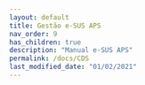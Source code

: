 ```yaml
---
layout: default
title: Gestão e-SUS APS
nav_order: 9
has_children: true
description: "Manual e-SUS APS"
permalink: /docs/CDS
last_modified_date: "01/02/2021"
---
```



